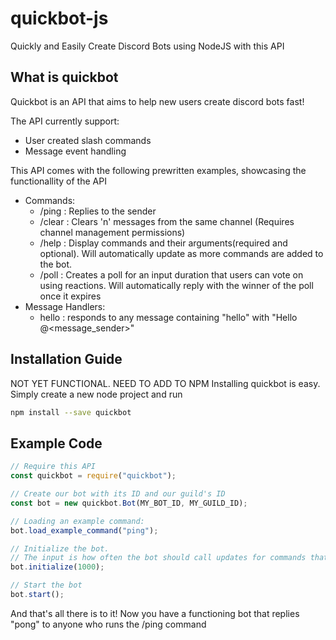 # quickbot-js
Quickly and Easily Create Discord Bots using NodeJS with this API

## What is quickbot

Quickbot is an API that aims to help new users create discord bots fast!

The API currently support:
 - User created slash commands
 - Message event handling

This API comes with the following prewritten examples, showcasing the functionallity of the API

- Commands:
    - /ping : Replies to the sender
    - /clear : Clears 'n' messages from the same channel (Requires channel management permissions)
    - /help : Display commands and their arguments(required and optional). Will automatically update as more commands are added to the bot.
    - /poll : Creates a poll for an input duration that users can vote on using reactions. Will automatically reply with the winner of the poll once it expires
- Message Handlers:
    - hello : responds to any message containing "hello" with "Hello @<message_sender>"

## Installation Guide
NOT YET FUNCTIONAL. NEED TO ADD TO NPM
Installing quickbot is easy. Simply create a new node project and run
```sh
npm install --save quickbot
```

## Example Code
```js
// Require this API
const quickbot = require("quickbot");

// Create our bot with its ID and our guild's ID
const bot = new quickbot.Bot(MY_BOT_ID, MY_GUILD_ID);

// Loading an example command:
bot.load_example_command("ping");

// Initialize the bot.
// The input is how often the bot should call updates for commands that have an update specified
bot.initialize(1000);

// Start the bot
bot.start();
```

And that's all there is to it! Now you have a functioning bot that replies "pong" to anyone who runs the /ping command
